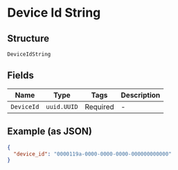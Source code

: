
# Device Id String

## Structure

`DeviceIdString`

## Fields

| Name | Type | Tags | Description |
|  --- | --- | --- | --- |
| `DeviceId` | `uuid.UUID` | Required | - |

## Example (as JSON)

```json
{
  "device_id": "0000119a-0000-0000-0000-000000000000"
}
```

